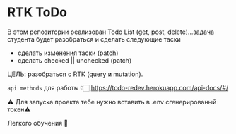 # RTK ToDo

В этом репозитории реализован Todo List (get, post, delete)…задача студента будет разобраться и сделать следующие таски
- сделать изменения таски (patch)
- сделать checked || unchecked (patch)

ЦЕЛЬ: разобраться с RTK (query и mutation).

`api methods` для работы 👇🏻
https://todo-redev.herokuapp.com/api-docs/#/

⚠️ Для запуска проекта тебе нужно вставить в .env сгенерированый токен⚠️

Легкого обучения 🤝